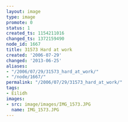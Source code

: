 ```yaml
---
layout: image
type: image
promote: 0
status: 1
created_ts: 1154211016
changed_ts: 1372159490
node_id: 1667
title: 31573 Hard at work
created: '2006-07-29'
changed: '2013-06-25'
aliases:
- "/2006/07/29/31573_hard_at_work/"
- "/node/1667/"
permalink: "/2006/07/29/31573_hard_at_work/"
tags:
- Eilidh
images:
- src: image/images/IMG_1573.JPG
  name: IMG_1573.JPG
---
```


